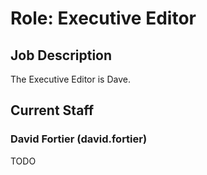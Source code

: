 # Role: Executive Editor

## Job Description
The Executive Editor is Dave.

## Current Staff
### David Fortier (david.fortier)
TODO
